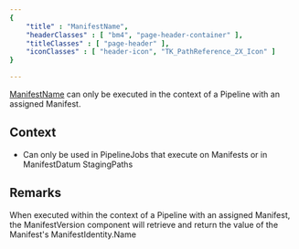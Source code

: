 ```yaml
---
{ 
	"title" : "ManifestName",
	"headerClasses" : [ "bm4", "page-header-container" ],
	"titleClasses" : [ "page-header" ],
	"iconClasses" : [ "header-icon", "TK_PathReference_2X_Icon" ]
}

---
```


[ManifestName](assetlink:/GUID/2efd008a408bd8449ad573ac2d5003ce) can only be executed in the context of a Pipeline with an assigned Manifest.

## Context

* Can only be used in PipelineJobs that execute on Manifests or in ManifestDatum StagingPaths

## Remarks

When executed within the context of a Pipeline with an assigned Manifest, the ManifestVersion component will retrieve and return the value of the Manifest's ManifestIdentity.Name
